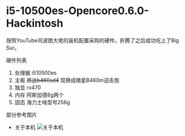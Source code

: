 # i5-10500es-Opencore0.6.0-Hackintosh
按照YouTube司波图大佬的装机配置采购的硬件。折腾了之后成功吃上了Big Sur。

硬件列表
1. 处理器 i510500es
2. 主板 ~~昂达b460sd4~~ 现换成微星B460m迫击炮
3. 独显 rx470
4. 内存 阿斯加德8g两个
5. 固态 海力士啥型号256g

部分参考图片

* 关于本机
![关于本机](https://raw.githubusercontent.com/AndroidDeals/i510500es-MSIB460m-Mortar-Hackintosh/master/screenshots/1.jpg)
